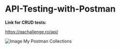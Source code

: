 # API-Testing-with-Postman


**Link for CRUD tests:**

https://qachallenge.ro/api/ 

![Image My Postman Collections](C:\Users\adria\Desktop\Postman\collections.png)

